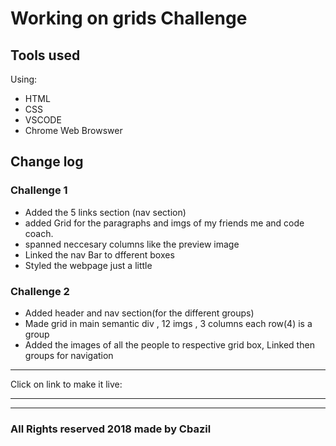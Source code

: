 # Working on grids Challenge

## Tools used
Using:
- HTML
- CSS
- VSCODE
- Chrome Web Browswer




## Change log

### Challenge 1
- Added the 5 links section (nav section)
- added Grid for the paragraphs and imgs of my friends me and code coach.
- spanned neccesary columns like the preview image
- Linked the nav Bar to dfferent boxes
- Styled the webpage just a little

### Challenge 2
- Added header and nav section(for the different groups)
- Made grid in main semantic div , 12 imgs , 3 columns each row(4) is a group
- Added the images of all the people to respective grid box, Linked then groups for navigation

---

Click on link to make it live: 

---

---

### All Rights reserved 2018 made by Cbazil
